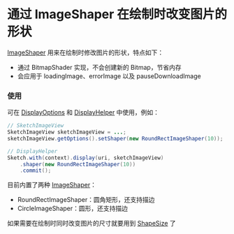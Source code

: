 # 通过 ImageShaper 在绘制时改变图片的形状

[ImageShaper] 用来在绘制时修改图片的形状，特点如下：

* 通过 BitmapShader 实现，不会创建新的 Bitmap，节省内存
* 会应用于 loadingImage、errorImage 以及 pauseDownloadImage

### 使用

可在 [DisplayOptions] 和 [DisplayHelper] 中使用，例如：

```java
// SketchImageView
SketchImageView sketchImageView = ...;
sketchImageView.getOptions().setShaper(new RoundRectImageShaper(10));

// DisplayHelper
Sketch.with(context).display(uri, sketchImageView)
    .shaper(new RoundRectImageShaper(10))
    .commit();
```

目前内置了两种 [ImageShaper]：

* RoundRectImageShaper：圆角矩形，还支持描边
* CircleImageShaper：圆形，还支持描边

如果需要在绘制时同时改变图片的尺寸就要用到 [ShapeSize] 了

[ImageShaper]: ../../sketch/src/main/java/me/xiaopan/sketch/shaper/ImageShaper.java
[ImageProcessor]: image_processor.md
[LoadOptions]: ../../sketch/src/main/java/me/xiaopan/sketch/request/LoadOptions.java
[DisplayOptions]: ../../sketch/src/main/java/me/xiaopan/sketch/request/DisplayOptions.java
[LoadHelper]: ../../sketch/src/main/java/me/xiaopan/sketch/request/LoadHelper.java
[DisplayHelper]: ../../sketch/src/main/java/me/xiaopan/sketch/request/DisplayHelper.java
[ShapeSize]: shape_size.md

